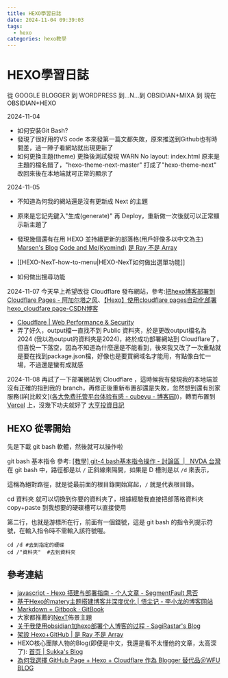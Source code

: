 ```yaml
---
title: HEXO學習日誌
date: 2024-11-04 09:39:03
tags:
  - hexo
categories: hexo教學
---
```


# HEXO學習日誌

從 GOOGLE BLOGGER 到 WORDPRESS 到...N...到 OBSIDIAN+MIXA 到 現在 OBSIDIAN+HEXO

2024-11-04
- 如何安裝Git Bash?
- 發現了很好用的VS code
本來發第一篇文都失敗，原來推送到Github也有時間差，過一陣子看網站就出現更新了
- 如何更換主題(theme) 
更換後測試發現 WARN No layout: index.html
原來是主題的檔名錯了，"hexo-theme-next-master" 打成了"hexo-theme-next" 
改回來後在本地端就可正常的顯示了

2024-11-05
- 不知道為何我的網站還是沒有更新成 Next 的主題
- 原來是忘記先鍵入"生成(generate)" 再 Deploy，重新做一次後就可以正常顯示新主題了
- 發現幾個還有在用 HEXO 並持續更新的部落格(用戶好像多以中文為主)
[Marsen's Blog](https://blog.marsen.me/)
[Code and Me(Kyomind)](https://blog.kyomind.tw/)
[是 Ray 不是 Array](https://israynotarray.com/)

- [[HEXO-NexT-how-to-menu|HEXO-NexT如何做出選單功能]]
- 如何做出搜尋功能

2024-11-07
今天早上希望改從 Cloudflare 發布網站，參考:[把hexo博客部署到Cloudflare Pages - 阿加尔塔之风](https://www.jgduhao.xyz/2023/08/06/%E6%8A%8Ahexo%E5%8D%9A%E5%AE%A2%E9%83%A8%E7%BD%B2%E5%88%B0Cloudflare-Pages/)、[【Hexo】使用cloudflare pages自动化部署hexo_cloudfare page-CSDN博客](https://blog.csdn.net/muxuen/article/details/141484848)
- [Cloudflare | Web Performance & Security](https://dash.cloudflare.com/bd8965044ef67b9e745c4ca1d408167f/pages/new/provider/github)
- 弄了好久，output檔一直找不到 Public 資料夾，於是更改output檔名為 2024 (我以為output的資料夾是2024)，終於成功部署網站到 Cloudflare了，但喜悅一下落空，因為不知道為什麼還是不能看到，後來我又改了一次重點就是要在找到package.json檔，好像也是要買網域名才能用，有點像白忙一場，不過還是蠻有成就感

2024-11-08
再試了一下部署網站到 Cloudflare ，這時候我有發現我的本地端並沒有正確的指到我的 branch，再修正後重新布置卻還是失敗，忽然想到還有別家服務(詳[比較文]([各大免费托管平台体验有感 - cubeyu - 博客园](https://www.cnblogs.com/cubeyu/p/17452456.html)))，轉而布置到 [Vercel](https://vercel.com/) 上，沒幾下功夫就好了 [大亨投資日記](https://777tycoon.vercel.app/)

## HEXO 從零開始

先是下載 git bash 軟體，然後就可以操作啦

git bash 基本指令 參考: [[教學] git-4 bash基本指令操作 - 討論區  |   NVDA 台灣](https://www.nvda.org.tw/discussion/ui=100200tm=1952161285)
在 git bash 中，路徑都是以 `/` 正斜線來隔開，如果是 D 槽則是以 `/d` 來表示，

這稱為絕對路徑，就是從最前面的根目錄開始寫起，`/` 就是代表根目錄。

cd 資料夾 就可以切換到你要的資料夾了，根據經驗我直接把部落格資料夾 copy+paste 到我想要的硬碟槽可以直接使用

第二行，也就是游標所在行，前面有一個錢號，這是 git bash 的指令列提示符號，在輸入指令時不需輸入該符號喔。

```
cd /d #去到指定的硬碟
cd /"資料夾"  #去到資料夾

``` 

## 參考連結
- [javascript - Hexo 搭建与部署指南 - 个人文章 - SegmentFault 思否](https://segmentfault.com/a/1190000042111533)
- [基于Hexo的matery主题搭建博客并深度优化 | 悟尘记 - 李小龙的博客网站](https://www.lixl.cn/2019/092856736.html#toc-heading-3)
- [Markdown + Gitbook · GitBook](https://alecthw.github.io/books/markdown-simple-world/4.html)
- 大家都推薦的[NexT](https://github.com/next-theme)佈景主題
- [关于我使用obsidian加hexo部署个人博客的过程 - SagiRastar's Blog](https://sagi-rastar.github.io/2023/11/10/%E5%85%B3%E4%BA%8E%E6%88%91%E4%BD%BF%E7%94%A8obsidian%E5%8A%A0hexo%E9%83%A8%E7%BD%B2%E4%B8%AA%E4%BA%BA%E5%8D%9A%E5%AE%A2%E7%9A%84%E8%BF%87%E7%A8%8B/)
- [架設 Hexo+GitHub | 是 Ray 不是 Array](https://israynotarray.com/hexo/20190411/932826160/)
- HEXO核心團隊人物的Blog(即便是中文，我還是看不太懂他的文章，太高深了): [首页 | Sukka's Blog](https://blog.skk.moe/)
- [為何我選擇 GitHub Page + Hexo + Cloudflare 作為 Blogger 替代品＠WFU BLOG](https://ww.wfublog.com/2024/07/github-page-hexo-cloudflare-blogger-alternative.html#section3)




